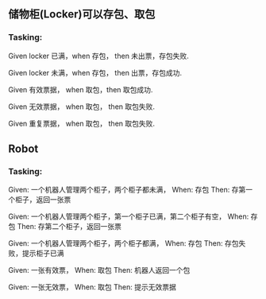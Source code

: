 ## 储物柜(Locker)可以存包、取包
### Tasking: 
Given locker 已满，when 存包， then 未出票，存包失败.

Given locker 未满，when 存包， then 出票，存包成功.

Given 有效票据， when 取包，then 取包成功.

Given 无效票据， when 取包， then 取包失败.

Given 重复票据， when 取包， then 取包失败.

## Robot
### Tasking: 
Given: 一个机器人管理两个柜子，两个柜子都未满， When: 存包 Then: 存第一个柜子，返回一张票

Given: 一个机器人管理两个柜子，第一个柜子已满，第二个柜子有空， When: 存包 Then: 存第二个柜子，返回一张票

Given: 一个机器人管理两个柜子，两个柜子都满， When: 存包 Then: 存包失败，提示柜子已满

Given: 一张有效票， When: 取包 Then: 机器人返回一个包

Given: 一张无效票， When: 取包 Then: 提示无效票据